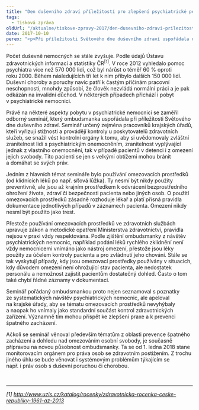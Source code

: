 ```yaml
---
title: "Den duševního zdraví příležitostí pro zlepšení psychiatrické péče"
tags:
  - Tisková zpráva
oldUrl: "/aktualne/tiskove-zpravy-2017/den-dusevniho-zdravi-prilezitosti-pro-zlepseni-psychiatricke-pece"
date: 2017-10-10
perex: "<p>Při příležitosti Světového dne duševního zdraví uspořádala ombudsmanka seminář, s cílem zlepšit kontrolní činnost krajských úřadů v psychiatrických nemocnicích. Úředníci by díky němu měli lépe porozumět právním i klinickým problémům a svými kontrolami pak přispívat k prevenci špatného zacházení s pacienty s psychiatrickým onemocněním.</p>"
---
```


<!-- imported from the old website -->

<p>Počet duševně nemocných se stále zvyšuje. Podle údajů Ústavu zdravotnických informací a statistiky ČR<sup>[1]</sup>. V roce 2012 vyhledalo pomoc psychiatra více než 570 000 lidí, což byl nárůst o téměř 60 % oproti roku 2000. Během následujících tří let k nim přibylo dalších 150 000 lidí. Duševní choroby a poruchy navíc patří k častým příčinám pracovní neschopnosti, mnohdy způsobí, že člověk nezvládá normální práci a je pak odkázán na invalidní důchod. V některých případech přichází i pobyt v psychiatrické nemocnici.</p> <p>Právě na některé aspekty pobytu v psychiatrické nemocnici se zaměřil odborný seminář, který ombudsmanka uspořádala při příležitosti Světového dne duševního zdraví. Seminář určený zejména pracovníků krajských úřadů, kteří vyřizují stížnosti a provádějí kontroly u poskytovatelů zdravotních služeb, se snažil vést kontrolní orgány k tomu, aby si uvědomovaly zvláštní zranitelnost lidí s psychiatrickým onemocněním, zranitelnost vyplývající jednak z vlastního onemocnění, tak v případě pacientů v detenci i z omezení jejich svobody. Tito pacienti se jen s velkými obtížemi mohou bránit a domáhat se svých práv.</p> <p>Jedním z hlavních témat semináře bylo používání omezovacích prostředků (od klidnících léků po např. síťová lůžka). Ty nesmí být nikdy použity preventivně, ale jsou až krajním prostředkem k odvrácení bezprostředního ohrožení života, zdraví či bezpečnosti pacienta nebo jiných osob. O použití omezovacích prostředků zásadně rozhoduje lékař a platí přísná pravidla dokumentace jednotlivých případů v záznamech pacienta. Omezení nikdy nesmí být použito jako trest.</p> <p>Přestože používání omezovacích prostředků ve zdravotních službách upravuje zákon a metodické opatření Ministerstva zdravotnictví, pravidla nejsou v praxi vždy respektována. Podle zjištění ombudsmanky z návštěv psychiatrických nemocnic, například podání léků rychlého zklidnění není vždy nemocnicemi vnímáno jako nástroj omezení, přestože jsou léky použity za účelem kontroly pacienta a pro zvládnutí jeho chování. Stále se tak vyskytují případy, kdy jsou omezovací prostředky používány v situacích, kdy důvodem omezení není ohrožující stav pacienta, ale nedostatek personálu a nemožnost zajistit pacientům dostatečný dohled. Často o tom také chybí řádné záznamy v dokumentaci.</p> <p>Seminář pořádaný ombudsmankou proto nejen seznamoval s poznatky ze systematických návštěv psychiatrických nemocnic, ale apeloval na krajské úřady, aby se tématu omezovacích prostředků nevyhýbaly a naopak ho vnímaly jako standardní součást kontrol zdravotnických zařízení. Významně tím mohou přispět ke zlepšení praxe a k prevenci špatného zacházení.</p> <p>Ačkoli se seminář věnoval především tématům z oblasti prevence špatného zacházení a dohledu nad omezováním osobní svobody, je současně přípravou na novou působnost ombudsmanky. Ta se od 1. ledna 2018 stane monitorovacím orgánem pro práva osob se zdravotním postižením. Z trochu jiného úhlu se bude věnovat i systémovým problémům týkajícím se např. i práv osob s duševní poruchou či chorobou.</p> <br /> <hr /> <p><i>[1] <a title="Otevření do nového okna" href="http://www.uzis.cz/katalog/rocenky/zdravotnicka-rocenka-ceske-republiky-1961-az-2013" target="_blank">http://www.uzis.cz/katalog/rocenky/zdravotnicka-rocenka-ceske-republiky-1961-az-2013</a> <img alt="" src="https://www.ochrance.cz/typo3/ext/od_linkdesc/icons/external.gif" class="od_linkdesc_icon_external" /></i></p>
